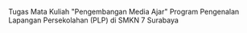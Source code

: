 Tugas Mata Kuliah "Pengembangan Media Ajar" Program  Pengenalan Lapangan Persekolahan (PLP) di SMKN 7 Surabaya
